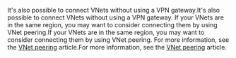 <span data-ttu-id="a3907-101">It's also possible to connect VNets without using a VPN gateway.</span><span class="sxs-lookup"><span data-stu-id="a3907-101">It's also possible to connect VNets without using a VPN gateway.</span></span> <span data-ttu-id="a3907-102">If your VNets are in the same region, you may want to consider connecting them by using VNet peering.</span><span class="sxs-lookup"><span data-stu-id="a3907-102">If your VNets are in the same region, you may want to consider connecting them by using VNet peering.</span></span> <span data-ttu-id="a3907-103">For more information, see the [VNet peering](../articles/virtual-network/virtual-network-peering-overview.md) article.</span><span class="sxs-lookup"><span data-stu-id="a3907-103">For more information, see the [VNet peering](../articles/virtual-network/virtual-network-peering-overview.md) article.</span></span>

